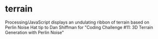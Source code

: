 # terrain
Processing/JavaScript displays an undulating ribbon of terrain based on Perlin Noise 
Hat tip to Dan Shiffman for "Coding Challenge #11: 3D Terrain Generation with Perlin Noise"
